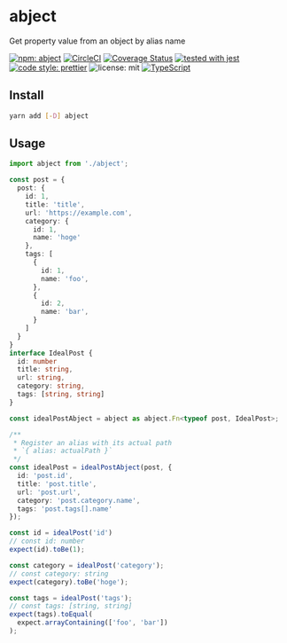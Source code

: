 # abject

Get property value from an object by alias name

[![npm: abject](https://img.shields.io/npm/v/abject.svg)](https://www.npmjs.com/package/abject)
[![CircleCI](https://circleci.com/gh/nju33/abject.svg?style=svg&circle-token=1ec2139002dd40b9c16f65fbae8331ab3be5d5b1)](https://circleci.com/gh/nju33/abject)
[![Coverage Status](https://coveralls.io/repos/github/nju33/abject/badge.svg?branch=master)](https://coveralls.io/github/nju33/abject?branch=master)
[![tested with jest](https://img.shields.io/badge/tested_with-jest-99424f.svg)](https://github.com/facebook/jest)
[![code style: prettier](https://img.shields.io/badge/code_style-prettier-ff69b4.svg?style=flat-square)](https://github.com/prettier/prettier)
![license: mit](https://img.shields.io/packagist/l/doctrine/orm.svg)
[![TypeScript](https://badges.frapsoft.com/typescript/code/typescript.svg?v=101)](https://github.com/ellerbrock/typescript-badges/)


## Install

```bash
yarn add [-D] abject
```

## Usage

```ts
import abject from './abject';

const post = {
  post: {
    id: 1,
    title: 'title',
    url: 'https://example.com',
    category: {
      id: 1,
      name: 'hoge'
    },
    tags: [
      {
        id: 1,
        name: 'foo',
      },
      {
        id: 2,
        name: 'bar',
      }
    ]
  }
}
interface IdealPost {
  id: number
  title: string,
  url: string,
  category: string,
  tags: [string, string]
}

const idealPostAbject = abject as abject.Fn<typeof post, IdealPost>;

/**
 * Register an alias with its actual path
 * `{ alias: actualPath }`
 */
const idealPost = idealPostAbject(post, {
  id: 'post.id',
  title: 'post.title',
  url: 'post.url',
  category: 'post.category.name',
  tags: 'post.tags[].name'
});

const id = idealPost('id')
// const id: number
expect(id).toBe(1);

const category = idealPost('category');
// const category: string
expect(category).toBe('hoge');

const tags = idealPost('tags');
// const tags: [string, string]
expect(tags).toEqual(
  expect.arrayContaining(['foo', 'bar'])
);
```
